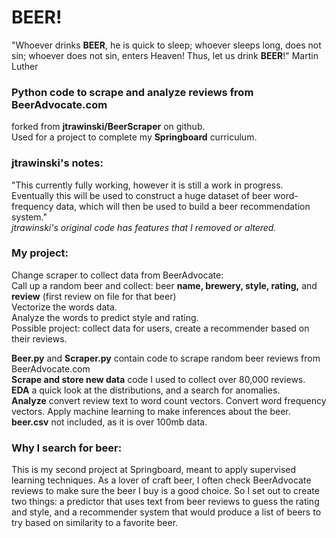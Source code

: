 # BEER!
"Whoever drinks **BEER**, he is quick to sleep; whoever sleeps long, does not sin; whoever does not sin, enters Heaven!  Thus, let us drink **BEER**!"  Martin Luther

### Python code to scrape and analyze reviews from BeerAdvocate.com  
forked from  **jtrawinski/BeerScraper** on github.  
Used for a project to complete my **Springboard** curriculum.  

### jtrawinski's notes:  
"This currently fully working, however it is still a work in progress. Eventually this will be used to construct a huge dataset of beer word-frequency data, which will then be used to build a beer recommendation system."  
*jtrawinski's original code has features that I removed or altered.*  

### My project:
Change scraper to collect data from BeerAdvocate:  
Call up a random beer and collect: beer **name, brewery, style, rating,** and **review** (first review on file for that beer)  
Vectorize the words data.  
Analyze the words to predict style and rating.   
Possible project: collect data for users, create a recommender based on their reviews.  

**Beer.py** and **Scraper.py** contain code to scrape random beer reviews from BeerAdvocate.com  
**Scrape and store new data** code I used to collect over 80,000 reviews.  
**EDA** a quick look at the distributions, and a search for anomalies.  
**Analyze** convert review text to word count vectors. Convert word frequency vectors.  Apply machine learning to make inferences about the beer.
**beer.csv** not included, as it is over 100mb data.

### Why I search for beer:  
This is my second project at Springboard, meant to apply supervised learning techniques. 
As a lover of craft beer, I often check BeerAdvocate reviews to make sure the beer I buy is a good choice. So I set out to create two things: a predictor that uses text from beer reviews to guess the rating and style, and a recommender system that would produce a list of beers to try based on similarity to a favorite beer.
